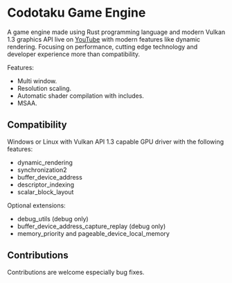 # Codotaku Game Engine

A game engine made using Rust programming language and modern Vulkan 1.3 graphics API live
on [YouTube](https://www.youtube.com/watch?v=UQVfHEyRTGE&list=PLlKj-4rp1Gz3YDKMnpQ0EWTtxQM5y9SRU) with modern features
like dynamic rendering.
Focusing on performance, cutting edge technology and developer experience more than compatibility.

Features:

- Multi window.
- Resolution scaling.
- Automatic shader compilation with includes.
- MSAA.

## Compatibility

Windows or Linux with Vulkan API 1.3 capable GPU driver with the following features:

- dynamic_rendering
- synchronization2
- buffer_device_address
- descriptor_indexing
- scalar_block_layout

Optional extensions:

- debug_utils (debug only)
- buffer_device_address_capture_replay (debug only)
- memory_priority and pageable_device_local_memory

## Contributions

Contributions are welcome especially bug fixes.